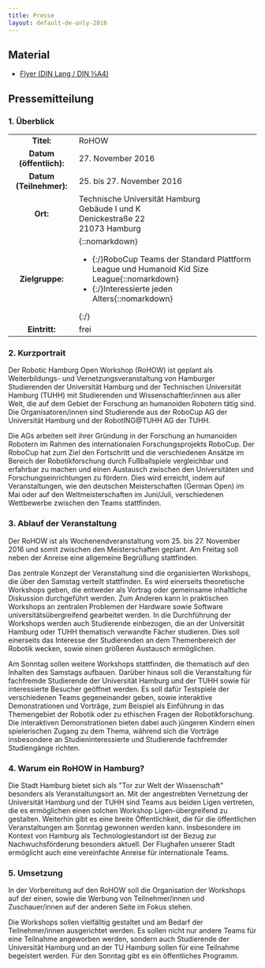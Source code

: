 ```yaml
---
title: Presse
layout: default-de-only-2016
---
```



## Material

- [Flyer (DIN Lang / DIN ⅓A4)](/assets/img/Flyer2016.pdf)

## Pressemitteilung
### 1. Überblick

| | |
|:----------:|-------|
| **Titel:** | RoHOW |
| **Datum (öffentlich):**  |   27. November 2016 |
| **Datum (Teilnehmer):**  |   25. bis 27. November 2016 |
| **Ort:** |   Technische Universität Hamburg <br> Gebäude I und K <br> Denickestraße 22 <br> 21073 Hamburg |
| **Zielgruppe:** | {::nomarkdown}<ul><li>{:/}RoboCup Teams der Standard Plattform League und Humanoid Kid Size League{::nomarkdown}</li><li>{:/}Interessierte jeden Alters{::nomarkdown}</li></ul>{:/} |
| **Eintritt:** |  frei |

### 2. Kurzportrait

Der Robotic Hamburg Open Workshop (RoHOW) ist geplant als Weiterbildungs- und Vernetzungsveranstaltung von Hamburger Studierenden der Universität Hamburg und der Technischen Universität Hamburg (TUHH) mit Studierenden und Wissenschaftler/innen aus aller Welt, die auf dem Gebiet der Forschung an humanoiden Robotern tätig sind. Die Organisatoren/innen sind Studierende aus der RoboCup AG der Universität Hamburg und der RobotING@TUHH AG der TUHH.

Die AGs arbeiten seit ihrer Gründung in der Forschung an humanoiden Robotern im Rahmen des internationalen Forschungsprojekts RoboCup. Der RoboCup hat zum Ziel den Fortschritt und die verschiedenen Ansätze im Bereich der Robotikforschung durch Fußballspiele vergleichbar und erfahrbar zu machen und einen Austausch zwischen den Universitäten und Forschungseinrichtungen zu fördern. Dies wird erreicht, indem auf Veranstaltungen, wie den deutschen Meisterschaften (German Open) im Mai oder auf den Weltmeisterschaften im Juni/Juli, verschiedenen Wettbewerbe zwischen den Teams stattfinden.

### 3. Ablauf der Veranstaltung

Der RoHOW ist als Wochenendveranstaltung vom 25. bis 27. November 2016 und somit zwischen den Meisterschaften geplant. Am Freitag soll neben der Anreise eine allgemeine Begrüßung stattfinden.

Das zentrale Konzept der Veranstaltung sind die organisierten Workshops, die über den Samstag verteilt stattfinden. Es wird einerseits theoretische Workshops geben, die entweder als Vortrag oder gemeinsame inhaltliche Diskussion durchgeführt werden. Zum Anderen kann in praktischen Workshops an zentralen Problemen der Hardware sowie Software universitätsübergreifend gearbeitet werden. In die Durchführung der Workshops werden auch Studierende einbezogen, die an der Universität Hamburg oder TUHH thematisch verwandte Fächer studieren. Dies soll einerseits das Interesse der Studierenden an dem Themenbereich der Robotik wecken, sowie einen größeren Austausch ermöglichen.

Am Sonntag sollen weitere Workshops stattfinden, die thematisch auf den Inhalten des Samstags aufbauen. Darüber hinaus soll die Veranstaltung für fachfremde Studierende der Universität Hamburg und der TUHH sowie für interessierte Besucher geöffnet werden. Es soll dafür Testspiele der verschiedenen Teams gegeneinander geben, sowie interaktive Demonstrationen und Vorträge, zum Beispiel als Einführung in das Themengebiet der Robotik oder zu ethischen Fragen der Robotikforschung. Die interaktiven Demonstrationen bieten dabei auch jüngeren Kindern einen spielerischen Zugang zu dem Thema, während sich die Vorträge insbesondere an Studieninteressierte und Studierende fachfremder Studiengänge richten.

### 4. Warum ein RoHOW in Hamburg?

Die Stadt Hamburg bietet sich als "Tor zur Welt der Wissenschaft" besonders als Veranstaltungsort an. Mit der angestrebten Vernetzung der Universität Hamburg und der TUHH sind Teams aus beiden Ligen vertreten, die es ermöglichen einen solchen Workshop Ligen-übergreifend zu gestalten. Weiterhin gibt es eine breite Öffentlichkeit, die für die öffentlichen Veranstaltungen am Sonntag gewonnen werden kann. Insbesondere im Kontext von Hamburg als Technologiestandort ist der Bezug zur Nachwuchsförderung besonders aktuell. Der Flughafen unserer Stadt ermöglicht auch eine vereinfachte Anreise für internationale Teams.

### 5. Umsetzung

In der Vorbereitung auf den RoHOW soll die Organisation der Workshops auf der einen, sowie die Werbung von Teilnehmer/innen und Zuschauer/innen auf der anderen Seite im Fokus stehen.

Die Workshops sollen vielfälltig gestaltet und am Bedarf der Teilnehmer/innen ausgerichtet werden. Es sollen nicht nur andere Teams für eine Teilnahme angeworben werden, sondern auch Studierende der Universität Hamburg und an der TU Hamburg sollen für eine Teilnahme begeistert werden. Für den Sonntag gibt es ein öffentliches Programm.
